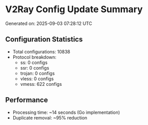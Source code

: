 # V2Ray Config Update Summary
Generated on: 2025-09-03 07:28:12 UTC

## Configuration Statistics
- Total configurations: 10838
- Protocol breakdown:
  - ss: 0 configs
  - ssr: 0 configs
  - trojan: 0 configs
  - vless: 0 configs
  - vmess: 622 configs

## Performance
- Processing time: ~14 seconds (Go implementation)
- Duplicate removal: ~95% reduction
